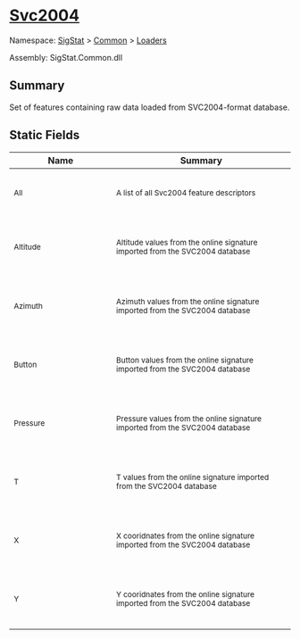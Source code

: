 # [Svc2004](./Svc2004.md)

Namespace: [SigStat]() > [Common](./../README.md) > [Loaders](./README.md)

Assembly: SigStat.Common.dll

## Summary
Set of features containing raw data loaded from SVC2004-format database.

## Static Fields

| Name | Summary | 
| --- | --- | 
| <p style="line-height: 10%;">&nbsp;</p><sub>All</sub><p style="line-height: 10%;">&nbsp;&nbsp;&nbsp;&nbsp;&nbsp;&nbsp;&nbsp;&nbsp;&nbsp;&nbsp;&nbsp;&nbsp;&nbsp;&nbsp;&nbsp;&nbsp;&nbsp;&nbsp;&nbsp;&nbsp;&nbsp;&nbsp;&nbsp;&nbsp;&nbsp;&nbsp;&nbsp;&nbsp;&nbsp;&nbsp;&nbsp;&nbsp;&nbsp;&nbsp;&nbsp;&nbsp;&nbsp;&nbsp;&nbsp;</p>| <p style="line-height: 10%;">&nbsp;</p><sub>A list of all Svc2004 feature descriptors</sub><p style="line-height: 10%;">&nbsp;</p>| <br>
| <p style="line-height: 10%;">&nbsp;</p><sub>Altitude</sub><p style="line-height: 10%;">&nbsp;&nbsp;&nbsp;&nbsp;&nbsp;&nbsp;&nbsp;&nbsp;&nbsp;&nbsp;&nbsp;&nbsp;&nbsp;&nbsp;&nbsp;&nbsp;&nbsp;&nbsp;&nbsp;&nbsp;&nbsp;&nbsp;&nbsp;&nbsp;&nbsp;&nbsp;&nbsp;&nbsp;&nbsp;&nbsp;&nbsp;&nbsp;&nbsp;&nbsp;&nbsp;&nbsp;&nbsp;&nbsp;&nbsp;</p>| <p style="line-height: 10%;">&nbsp;</p><sub>Altitude values from the online signature imported from the SVC2004 database</sub><p style="line-height: 10%;">&nbsp;</p>| <br>
| <p style="line-height: 10%;">&nbsp;</p><sub>Azimuth</sub><p style="line-height: 10%;">&nbsp;&nbsp;&nbsp;&nbsp;&nbsp;&nbsp;&nbsp;&nbsp;&nbsp;&nbsp;&nbsp;&nbsp;&nbsp;&nbsp;&nbsp;&nbsp;&nbsp;&nbsp;&nbsp;&nbsp;&nbsp;&nbsp;&nbsp;&nbsp;&nbsp;&nbsp;&nbsp;&nbsp;&nbsp;&nbsp;&nbsp;&nbsp;&nbsp;&nbsp;&nbsp;&nbsp;&nbsp;&nbsp;&nbsp;</p>| <p style="line-height: 10%;">&nbsp;</p><sub>Azimuth values from the online signature imported from the SVC2004 database</sub><p style="line-height: 10%;">&nbsp;</p>| <br>
| <p style="line-height: 10%;">&nbsp;</p><sub>Button</sub><p style="line-height: 10%;">&nbsp;&nbsp;&nbsp;&nbsp;&nbsp;&nbsp;&nbsp;&nbsp;&nbsp;&nbsp;&nbsp;&nbsp;&nbsp;&nbsp;&nbsp;&nbsp;&nbsp;&nbsp;&nbsp;&nbsp;&nbsp;&nbsp;&nbsp;&nbsp;&nbsp;&nbsp;&nbsp;&nbsp;&nbsp;&nbsp;&nbsp;&nbsp;&nbsp;&nbsp;&nbsp;&nbsp;&nbsp;&nbsp;&nbsp;</p>| <p style="line-height: 10%;">&nbsp;</p><sub>Button values from the online signature imported from the SVC2004 database</sub><p style="line-height: 10%;">&nbsp;</p>| <br>
| <p style="line-height: 10%;">&nbsp;</p><sub>Pressure</sub><p style="line-height: 10%;">&nbsp;&nbsp;&nbsp;&nbsp;&nbsp;&nbsp;&nbsp;&nbsp;&nbsp;&nbsp;&nbsp;&nbsp;&nbsp;&nbsp;&nbsp;&nbsp;&nbsp;&nbsp;&nbsp;&nbsp;&nbsp;&nbsp;&nbsp;&nbsp;&nbsp;&nbsp;&nbsp;&nbsp;&nbsp;&nbsp;&nbsp;&nbsp;&nbsp;&nbsp;&nbsp;&nbsp;&nbsp;&nbsp;&nbsp;</p>| <p style="line-height: 10%;">&nbsp;</p><sub>Pressure values from the online signature imported from the SVC2004 database</sub><p style="line-height: 10%;">&nbsp;</p>| <br>
| <p style="line-height: 10%;">&nbsp;</p><sub>T</sub><p style="line-height: 10%;">&nbsp;&nbsp;&nbsp;&nbsp;&nbsp;&nbsp;&nbsp;&nbsp;&nbsp;&nbsp;&nbsp;&nbsp;&nbsp;&nbsp;&nbsp;&nbsp;&nbsp;&nbsp;&nbsp;&nbsp;&nbsp;&nbsp;&nbsp;&nbsp;&nbsp;&nbsp;&nbsp;&nbsp;&nbsp;&nbsp;&nbsp;&nbsp;&nbsp;&nbsp;&nbsp;&nbsp;&nbsp;&nbsp;&nbsp;</p>| <p style="line-height: 10%;">&nbsp;</p><sub>T values from the online signature imported from the SVC2004 database</sub><p style="line-height: 10%;">&nbsp;</p>| <br>
| <p style="line-height: 10%;">&nbsp;</p><sub>X</sub><p style="line-height: 10%;">&nbsp;&nbsp;&nbsp;&nbsp;&nbsp;&nbsp;&nbsp;&nbsp;&nbsp;&nbsp;&nbsp;&nbsp;&nbsp;&nbsp;&nbsp;&nbsp;&nbsp;&nbsp;&nbsp;&nbsp;&nbsp;&nbsp;&nbsp;&nbsp;&nbsp;&nbsp;&nbsp;&nbsp;&nbsp;&nbsp;&nbsp;&nbsp;&nbsp;&nbsp;&nbsp;&nbsp;&nbsp;&nbsp;&nbsp;</p>| <p style="line-height: 10%;">&nbsp;</p><sub>X cooridnates from the online signature imported from the SVC2004 database</sub><p style="line-height: 10%;">&nbsp;</p>| <br>
| <p style="line-height: 10%;">&nbsp;</p><sub>Y</sub><p style="line-height: 10%;">&nbsp;&nbsp;&nbsp;&nbsp;&nbsp;&nbsp;&nbsp;&nbsp;&nbsp;&nbsp;&nbsp;&nbsp;&nbsp;&nbsp;&nbsp;&nbsp;&nbsp;&nbsp;&nbsp;&nbsp;&nbsp;&nbsp;&nbsp;&nbsp;&nbsp;&nbsp;&nbsp;&nbsp;&nbsp;&nbsp;&nbsp;&nbsp;&nbsp;&nbsp;&nbsp;&nbsp;&nbsp;&nbsp;&nbsp;</p>| <p style="line-height: 10%;">&nbsp;</p><sub>Y cooridnates from the online signature imported from the SVC2004 database</sub><p style="line-height: 10%;">&nbsp;</p>| <br>


